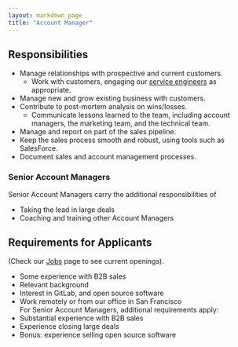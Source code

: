 ```yaml
---
layout: markdown_page
title: "Account Manager"
---
```



## Responsibilities

* Manage relationships with prospective and current customers.
   * Work with customers, engaging our [service engineers](https://about.gitlab.com/jobs/service-engineer) as appropriate.
* Manage new and grow existing business with customers.
* Contribute to post-mortem analysis on wins/losses.
   * Communicate lessons learned to the team, including account managers, the marketing team, and the technical team.
* Manage and report on part of the sales pipeline.
* Keep the sales process smooth and robust, using tools such as SalesForce.
* Document sales and account management processes.
 
### Senior Account Managers
Senior Account Managers carry the additional responsibilities of
* Taking the lead in large deals
* Coaching and training other Account Managers
   
   
## Requirements for Applicants
(Check our [Jobs](https://about.gitlab.com/jobs/) page to see current openings).

* Some experience with B2B sales
* Relevant background
* Interest in GitLab, and open source software
* Work remotely or from our office in San Francisco  
For Senior Account Managers, additional requirements apply:  
* Substantial experience with B2B sales
* Experience closing large deals
* Bonus: experience selling open source software